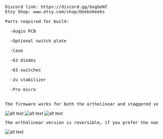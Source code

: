 <pre>
Discord link: https://discord.gg/bxgbeNf
Etsy Shop: www.etsy.com/shop/DeebsKeebs

Parts required for build: <br />
  -Augio PCB <br />
  -Optional switch plate <br />
  -Case <br />
  -63 diodes <br />
  -63 switches <br />
  -2u stabilizer <br />
  -Pro micro <br />

The firmware works for both the ortholinear and staggered version
</pre>

![alt text](https://i.imgur.com/Gur67JT.jpg)
![alt text](https://i.imgur.com/GuPMF7Y.jpg)
![alt text](https://i.imgur.com/j1mmju4.jpg)



<pre>
The ortholinear version is reversible, if you prefer the numpad on the right side.  However, the pro micro needs to be flipped.
</pre>

![alt text](https://i.imgur.com/PatkK3w.jpg)
